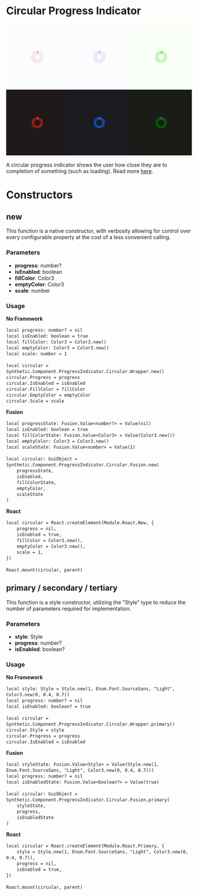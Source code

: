 # Circular Progress Indicator

![Preview](preview.gif)

A circular progress indicator shows the user how close they are to completion of something (such as loading). Read more [here](https://m3.material.io/components/progress-indicators/overview).
# Constructors


## new
This function is a native constructor, with verbosity allowing for control over every configurable property at the cost of a less convenient calling.

### Parameters
- **progress**: number?
- **isEnabled**: boolean
- **fillColor**: Color3
- **emptyColor**: Color3
- **scale**: number


### Usage

**No Framework**
```luau
local progress: number? = nil
local isEnabled: boolean = true
local fillColor: Color3 = Color3.new()
local emptyColor: Color3 = Color3.new()
local scale: number = 1

local circular = Synthetic.Component.ProgressIndicator.Circular.Wrapper.new()
circular.Progress = progress
circular.IsEnabled = isEnabled
circular.FillColor = fillColor
circular.EmptyColor = emptyColor
circular.Scale = scale
```

**Fusion**
```luau
local progressState: Fusion.Value<number?> = Value(nil)
local isEnabled: boolean = true
local fillColorState: Fusion.Value<Color3> = Value(Color3.new())
local emptyColor: Color3 = Color3.new()
local scaleState: Fusion.Value<number> = Value(1)

local circular: GuiObject = Synthetic.Component.ProgressIndicator.Circular.Fusion.new(
	progressState,
	isEnabled,
	fillColorState,
	emptyColor,
	scaleState
)
```

**Roact**
```luau
local circular = Roact.createElement(Module.Roact.New, {
	progress = nil,
	isEnabled = true,
	fillColor = Color3.new(),
	emptyColor = Color3.new(),
	scale = 1,
})

Roact.mount(circular, parent)
```
## primary / secondary / tertiary
This function is a style constructor, utilizing the "Style" type to reduce the number of parameters required for implementation.

### Parameters
- **style**: Style
- **progress**: number?
- **isEnabled**: boolean?


### Usage

**No Framework**
```luau
local style: Style = Style.new(1, Enum.Font.SourceSans, "Light", Color3.new(0, 0.4, 0.7))
local progress: number? = nil
local isEnabled: boolean? = true

local circular = Synthetic.Component.ProgressIndicator.Circular.Wrapper.primary()
circular.Style = style
circular.Progress = progress
circular.IsEnabled = isEnabled
```

**Fusion**
```luau
local styleState: Fusion.Value<Style> = Value(Style.new(1, Enum.Font.SourceSans, "Light", Color3.new(0, 0.4, 0.7)))
local progress: number? = nil
local isEnabledState: Fusion.Value<boolean?> = Value(true)

local circular: GuiObject = Synthetic.Component.ProgressIndicator.Circular.Fusion.primary(
	styleState,
	progress,
	isEnabledState
)
```

**Roact**
```luau
local circular = Roact.createElement(Module.Roact.Primary, {
	style = Style.new(1, Enum.Font.SourceSans, "Light", Color3.new(0, 0.4, 0.7)),
	progress = nil,
	isEnabled = true,
})

Roact.mount(circular, parent)
```